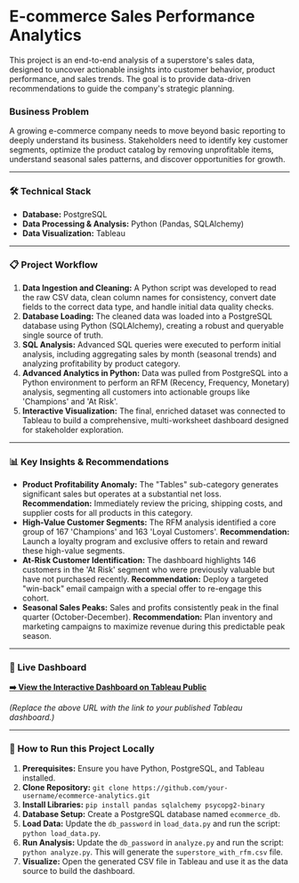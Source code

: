 # E-commerce Sales Performance Analytics

This project is an end-to-end analysis of a superstore's sales data, designed to uncover actionable insights into customer behavior, product performance, and sales trends. The goal is to provide data-driven recommendations to guide the company's strategic planning.

### Business Problem
A growing e-commerce company needs to move beyond basic reporting to deeply understand its business. Stakeholders need to identify key customer segments, optimize the product catalog by removing unprofitable items, understand seasonal sales patterns, and discover opportunities for growth.

---

### 🛠️ Technical Stack
*   **Database:** PostgreSQL
*   **Data Processing & Analysis:** Python (Pandas, SQLAlchemy)
*   **Data Visualization:** Tableau

---

### 📋 Project Workflow

1.  **Data Ingestion and Cleaning:** A Python script was developed to read the raw CSV data, clean column names for consistency, convert date fields to the correct data type, and handle initial data quality checks.
2.  **Database Loading:** The cleaned data was loaded into a PostgreSQL database using Python (SQLAlchemy), creating a robust and queryable single source of truth.
3.  **SQL Analysis:** Advanced SQL queries were executed to perform initial analysis, including aggregating sales by month (seasonal trends) and analyzing profitability by product category.
4.  **Advanced Analytics in Python:** Data was pulled from PostgreSQL into a Python environment to perform an RFM (Recency, Frequency, Monetary) analysis, segmenting all customers into actionable groups like 'Champions' and 'At Risk'.
5.  **Interactive Visualization:** The final, enriched dataset was connected to Tableau to build a comprehensive, multi-worksheet dashboard designed for stakeholder exploration.

---

### 📊 Key Insights & Recommendations

*   **Product Profitability Anomaly:** The "Tables" sub-category generates significant sales but operates at a substantial net loss. **Recommendation:** Immediately review the pricing, shipping costs, and supplier costs for all products in this category.
*   **High-Value Customer Segments:** The RFM analysis identified a core group of 167 'Champions' and 163 'Loyal Customers'. **Recommendation:** Launch a loyalty program and exclusive offers to retain and reward these high-value segments.
*   **At-Risk Customer Identification:** The dashboard highlights 146 customers in the 'At Risk' segment who were previously valuable but have not purchased recently. **Recommendation:** Deploy a targeted "win-back" email campaign with a special offer to re-engage this cohort.
*   **Seasonal Sales Peaks:** Sales and profits consistently peak in the final quarter (October-December). **Recommendation:** Plan inventory and marketing campaigns to maximize revenue during this predictable peak season.

---

### 🚀 Live Dashboard

**[➡️ View the Interactive Dashboard on Tableau Public](https://public.tableau.com/app/profile/abhinav.faldu/viz/E-CommerceSales_17564669089680/Dashboard1)**

*(Replace the above URL with the link to your published Tableau dashboard.)*

---

### 📁 How to Run this Project Locally

1.  **Prerequisites:** Ensure you have Python, PostgreSQL, and Tableau installed.
2.  **Clone Repository:** `git clone https://github.com/your-username/ecommerce-analytics.git`
3.  **Install Libraries:** `pip install pandas sqlalchemy psycopg2-binary`
4.  **Database Setup:** Create a PostgreSQL database named `ecommerce_db`.
5.  **Load Data:** Update the `db_password` in `load_data.py` and run the script: `python load_data.py`.
6.  **Run Analysis:** Update the `db_password` in `analyze.py` and run the script: `python analyze.py`. This will generate the `superstore_with_rfm.csv` file.
7.  **Visualize:** Open the generated CSV file in Tableau and use it as the data source to build the dashboard.